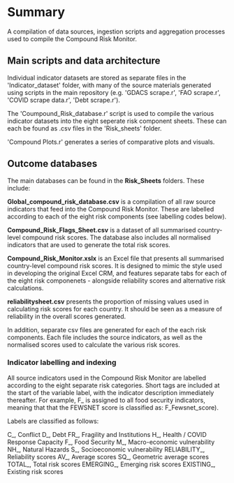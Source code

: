 # Summary

A compilation of data sources, ingestion scripts and aggregation processes used to compile the Compound Risk Monitor.

## Main scripts and data architecture

Individual indicator datasets are stored as separate files in the 'Indicator_dataset' folder, with many of the source materials generated using scripts in the main repository (e.g. 'GDACS scrape.r', 'FAO scrape.r', 'COVID scrape data.r', 'Debt scrape.r'). 

The 'Coumpound_Risk_database.r' script is used to compile the various indicator datasets into the eight seperate risk component sheets. These can each be found as .csv files in the 'Risk_sheets' folder.

'Compound Plots.r' generates a series of comparative plots and visuals.


## Outcome databases

The main databases can be found in the **Risk_Sheets** folders. These include:

**Global_compound_risk_database.csv** is a compilation of all raw source indicators that feed into the Compound Risk Monitor. These are labelled according to each of the eight risk components (see labelling codes below). 

**Compound_Risk_Flags_Sheet.csv** is a dataset of all summarised country-level compound risk scores. The database also includes all normalised indicators that are used to generate the total risk scores.

**Compound_Risk_Monitor.xslx** is an Excel file that presents all summarised country-level compound risk scores. It is designed to mimic the style used in developing the original Excel CRM, and features separate tabs for each of the eight risk componenets - alongside reliability scores and alternative risk calculations.

**reliabilitysheet.csv** presents the proportion of missing values used in calculating risk scores for each country. It should be seen as a measure of reliability in the overall scores generated.

In addition, separate csv files are generated for each of the each risk components. Each file includes the source indicators, as well as the normalised scores used to calculate the various risk scores.

### Indicator labelling and indexing

All source indicators used in the Compound Risk Monitor are labelled according to the eight separate risk categories. Short tags are included at the start of the variable label, with the indicator description immediately thereafter. For example, F_ is assigned to all food security indicators, meaning that that the FEWSNET score is classified as: F_Fewsnet_score). 

Labels are classified as follows:

C_, Conflict
D_, Debt
FR_, Fragility and Institutions
H_, Health / COVID Response Capacity 
F_, Food Security
M_, Macro-economic vulnerability
NH_, Natural Hazards
S_, Socioeconomic vulnerability
RELIABILITY_, Reliability scores
AV_, Average scores
SQ_, Geometric average scores
TOTAL_, Total risk scores
EMERGING_, Emerging risk scores
EXISTING_, Existing risk scores

